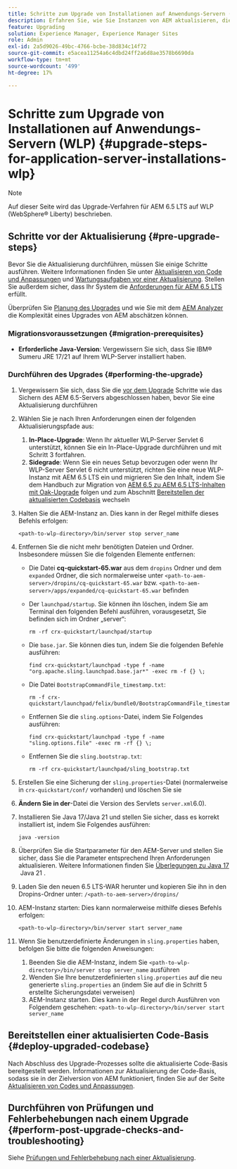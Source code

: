 ```yaml
---
title: Schritte zum Upgrade von Installationen auf Anwendungs-Servern (WLP)
description: Erfahren Sie, wie Sie Instanzen von AEM aktualisieren, die über WebSphere Liberty bereitgestellt werden.
feature: Upgrading
solution: Experience Manager, Experience Manager Sites
role: Admin
exl-id: 2a5d9026-49bc-4766-bcbe-38d834c14f72
source-git-commit: e5acea11254a6c4dbd24ff2a6d8ae3578b6690da
workflow-type: tm+mt
source-wordcount: '499'
ht-degree: 17%

---
```


# Schritte zum Upgrade von Installationen auf Anwendungs-Servern (WLP) {#upgrade-steps-for-application-server-installations-wlp}

>[!NOTE]
>
>Auf dieser Seite wird das Upgrade-Verfahren für AEM 6.5 LTS auf WLP (WebSphere® Liberty) beschrieben.

## Schritte vor der Aktualisierung {#pre-upgrade-steps}

Bevor Sie die Aktualisierung durchführen, müssen Sie einige Schritte ausführen. Weitere Informationen finden Sie unter [Aktualisieren von Code und Anpassungen](/help/sites-deploying/upgrading-code-and-customizations.md) und [Wartungsaufgaben vor einer Aktualisierung](/help/sites-deploying/pre-upgrade-maintenance-tasks.md). Stellen Sie außerdem sicher, dass Ihr System die [Anforderungen für AEM 6.5 LTS](/help/sites-deploying/technical-requirements.md) erfüllt.

Überprüfen Sie [Planung des Upgrades](/help/sites-deploying/upgrade-planning.md) und wie Sie mit dem [AEM Analyzer](/help/sites-deploying/aem-analyzer.md) die Komplexität eines Upgrades von AEM abschätzen können.

### Migrationsvoraussetzungen {#migration-prerequisites}

* **Erforderliche Java-Version**: Vergewissern Sie sich, dass Sie IBM® Sumeru JRE 17/21 auf Ihrem WLP-Server installiert haben.

### Durchführen des Upgrades {#performing-the-upgrade}

1. Vergewissern Sie sich, dass Sie die [vor dem Upgrade](#pre-upgrade-steps) Schritte wie das Sichern des AEM 6.5-Servers abgeschlossen haben, bevor Sie eine Aktualisierung durchführen
1. Wählen Sie je nach Ihren Anforderungen einen der folgenden Aktualisierungspfade aus:
   1. **In-Place-Upgrade**: Wenn Ihr aktueller WLP-Server Servlet 6 unterstützt, können Sie ein In-Place-Upgrade durchführen und mit Schritt 3 fortfahren.
   1. **Sidegrade**: Wenn Sie ein neues Setup bevorzugen oder wenn Ihr WLP-Server Servlet 6 nicht unterstützt, richten Sie eine neue WLP-Instanz mit AEM 6.5 LTS ein und migrieren Sie den Inhalt, indem Sie dem Handbuch zur Migration von [AEM 6.5 zu AEM 6.5 LTS-Inhalten mit Oak-Upgrade](/help/sites-deploying/aem-65-to-aem-65lts-content-migration-using-oak-upgrade.md) folgen und zum Abschnitt [Bereitstellen der aktualisierten Codebasis](#deploy-upgraded-codebase) wechseln

1. Halten Sie die AEM-Instanz an. Dies kann in der Regel mithilfe dieses Befehls erfolgen:

   ```shell
   <path-to-wlp-directory>/bin/server stop server_name
   ```

1. Entfernen Sie die nicht mehr benötigten Dateien und Ordner. Insbesondere müssen Sie die folgenden Elemente entfernen:

   * Die Datei **cq-quickstart-65.war** aus dem `dropins` Ordner und dem `expanded` Ordner, die sich normalerweise unter `<path-to-aem-server>/dropins/cq-quickstart-65.war` bzw. `<path-to-aem-server>/apps/expanded/cq-quickstart-65.war` befinden
   * Der `launchpad/startup`. Sie können ihn löschen, indem Sie am Terminal den folgenden Befehl ausführen, vorausgesetzt, Sie befinden sich im Ordner „server“:

     ```shell
     rm -rf crx-quickstart/launchpad/startup
     ```

   * Die `base.jar`. Sie können dies tun, indem Sie die folgenden Befehle ausführen:

     ```shell
     find crx-quickstart/launchpad -type f -name "org.apache.sling.launchpad.base.jar*" -exec rm -f {} \;
     ```

   * Die Datei `BootstrapCommandFile_timestamp.txt`:

     ```shell
     rm -f crx-quickstart/launchpad/felix/bundle0/BootstrapCommandFile_timestamp.txt
     ```

   * Entfernen Sie die `sling.options`-Datei, indem Sie Folgendes ausführen:

     ```shell
     find crx-quickstart/launchpad -type f -name "sling.options.file" -exec rm -rf {} \; 
     ```

   * Entfernen Sie die `sling.bootstrap.txt`:

     ```shell
     rm -rf crx-quickstart/launchpad/sling_bootstrap.txt
     ```

1. Erstellen Sie eine Sicherung der `sling.properties`-Datei (normalerweise in `crx-quickstart/conf/` vorhanden) und löschen Sie sie
1. **Ändern Sie in der**-Datei die Version des Servlets `server.xml`6.0).
1. Installieren Sie Java 17/Java 21 und stellen Sie sicher, dass es korrekt installiert ist, indem Sie Folgendes ausführen:

   ```shell
   java -version
   ```

1. Überprüfen Sie die Startparameter für den AEM-Server und stellen Sie sicher, dass Sie die Parameter entsprechend Ihren Anforderungen aktualisieren. Weitere Informationen finden Sie [Überlegungen zu Java 17 &#x200B;](/help/sites-deploying/custom-standalone-install.md#java-considerations) Java 21 .
1. Laden Sie den neuen 6.5 LTS-WAR herunter und kopieren Sie ihn in den Dropins-Ordner unter: `/<path-to-aem-server>/dropins/`
1. AEM-Instanz starten: Dies kann normalerweise mithilfe dieses Befehls erfolgen:

   ```shell
   <path-to-wlp-directory>/bin/server start server_name
   ```

1. Wenn Sie benutzerdefinierte Änderungen in `sling.properties` haben, befolgen Sie bitte die folgenden Anweisungen:

   1. Beenden Sie die AEM-Instanz, indem Sie `<path-to-wlp-directory>/bin/server stop server_name` ausführen
   1. Wenden Sie Ihre benutzerdefinierten `sling.properties` auf die neu generierte `sling.properties` an (indem Sie auf die in Schritt 5 erstellte Sicherungsdatei verweisen)
   1. AEM-Instanz starten. Dies kann in der Regel durch Ausführen von Folgendem geschehen: `<path-to-wlp-directory>/bin/server start server_name`

## Bereitstellen einer aktualisierten Code-Basis {#deploy-upgraded-codebase}

Nach Abschluss des Upgrade-Prozesses sollte die aktualisierte Code-Basis bereitgestellt werden. Informationen zur Aktualisierung der Code-Basis, sodass sie in der Zielversion von AEM funktioniert, finden Sie auf der Seite [Aktualisieren von Codes und Anpassungen](/help/sites-deploying/upgrading-code-and-customizations.md).

## Durchführen von Prüfungen und Fehlerbehebungen nach einem Upgrade {#perform-post-upgrade-checks-and-troubleshooting}

Siehe [Prüfungen und Fehlerbehebung nach einer Aktualisierung](/help/sites-deploying/post-upgrade-checks-and-troubleshooting.md).
